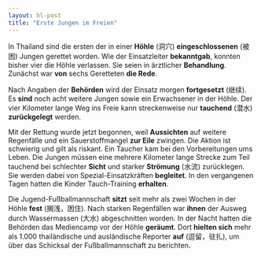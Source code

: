 ```yaml
---
layout: hl-post
title: "Erste Jungen im Freien"
---
```

In Thailand sind die ersten der in einer **Höhle** (洞穴) **eingeschlossenen** (被困) Jungen gerettet worden. Wie der Einsatzleiter **bekanntgab**, konnten bisher vier die Höhle verlassen. Sie seien in ärztlicher **Behandlung**. Zunächst war **von** sechs Geretteten **die Rede**.

Nach Angaben der **Behörden** wird der Einsatz morgen **fortgesetzt** (继续). Es **sind** noch acht weitere Jungen sowie ein Erwachsener in der Höhle. Der vier Kilometer lange Weg ins Freie kann streckenweise nur **tauchend** (潜水) **zurückgelegt** werden.

Mit der Rettung wurde jetzt begonnen, weil **Aussichten** auf weitere Regenfälle und ein Sauerstoffmangel **zur Eile** zwingen. Die Aktion ist schwierig und gilt als riskant. Ein Taucher kam bei den Vorbereitungen ums Leben. Die Jungen müssen eine mehrere Kilometer lange Strecke zum Teil tauchend bei schlechter **Sicht** und starker **Strömung** (水流) zurücklegen. Sie werden dabei von Spezial-Einsatzkräften **begleitet**. In den vergangenen Tagen hatten die Kinder Tauch-Training **erhalten**.

Die Jugend-Fußballmannschaft **sitzt** seit mehr als zwei Wochen in der Höhle **fest** (搁浅，困住). Nach starken Regenfällen war **ihnen** der Ausweg durch Wassermassen (大水) abgeschnitten worden. In der Nacht hatten die Behörden das Mediencamp vor der Höhle **geräumt**. Dort **hielten sich** mehr als 1.000 thailändische und ausländische Reporter **auf** (逗留，驻扎), um über das Schicksal der Fußballmannschaft zu berichten.
